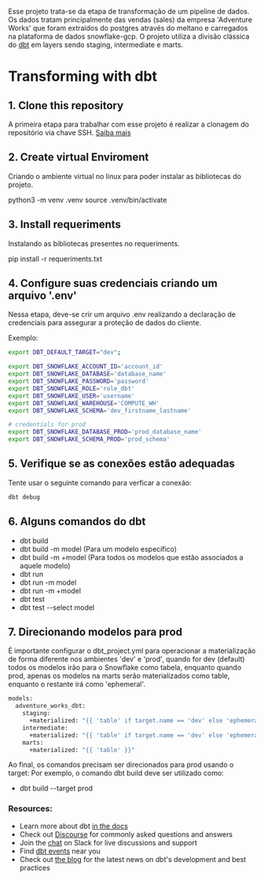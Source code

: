 Esse projeto trata-se da etapa de transformação de um pipeline de dados. Os dados tratam principalmente das vendas (sales) da empresa 'Adventure Works' que foram extraídos do postgres através do meltano e carregados na plataforma de dados snowflake-gcp. O projeto utiliza a divisão clássica do [dbt](https://docs.getdbt.com/docs/build/documentation) em layers sendo staging, intermediate e marts.

# Transforming with dbt
## 1. Clone this repository

A primeira etapa para trabalhar com esse projeto é realizar a clonagem do repositório via chave SSH. [Saiba mais](https://docs.github.com/en/authentication/connecting-to-github-with-ssh/generating-a-new-ssh-key-and-adding-it-to-the-ssh-agent)


## 2. Create virtual Enviroment

Criando o ambiente virtual no linux para poder instalar as bibliotecas do projeto.

python3 -m venv .venv
source .venv/bin/activate

## 3. Install requeriments

Instalando as bibliotecas presentes no requeriments.

pip install -r requeriments.txt


## 4. Configure suas credenciais criando um arquivo '.env'

Nessa etapa, deve-se crir um arquivo .env realizando a declaração de credenciais para assegurar a proteção de dados do cliente.

Exemplo:
```bash
export DBT_DEFAULT_TARGET="dev";

export DBT_SNOWFLAKE_ACCOUNT_ID='account_id'
export DBT_SNOWFLAKE_DATABASE='database_name'
export DBT_SNOWFLAKE_PASSWORD='password'
export DBT_SNOWFLAKE_ROLE='role_dbt'
export DBT_SNOWFLAKE_USER='username'
export DBT_SNOWFLAKE_WAREHOUSE='COMPUTE_WH'
export DBT_SNOWFLAKE_SCHEMA='dev_firstname_lastname'

# credentials for prod
export DBT_SNOWFLAKE_DATABASE_PROD='prod_database_name'
export DBT_SNOWFLAKE_SCHEMA_PROD='prod_schema'
```
## 5. Verifique se as conexões estão adequadas

Tente usar o seguinte comando para verficar a conexão:

```bash
dbt debug
```

## 6. Alguns comandos do dbt
- dbt build
- dbt build -m model (Para um modelo específico)
- dbt build -m +model (Para todos os modelos que estão associados a aquele modelo)
- dbt run
- dbt run -m model
- dbt run -m +model
- dbt test
- dbt test --select model

## 7. Direcionando modelos para prod
É importante configurar o dbt_project.yml para operacionar a materialização de forma diferente nos ambientes
'dev' e 'prod', quando for dev (default) todos os modelos irão para o Snowflake como tabela, enquanto quando
prod, apenas os modelos na marts serão materializados como table, enquanto o restante irá como 'ephemeral'.

```bash
models:
  adventure_works_dbt:
    staging:
      +materialized: "{{ 'table' if target.name == 'dev' else 'ephemeral' }}"
    intermediate:
      +materialized: "{{ 'table' if target.name == 'dev' else 'ephemeral' }}"
    marts:
      +materialized: "{{ 'table' }}"
```

Ao final, os comandos precisam ser direcionados para prod usando o target:
Por exemplo, o comando dbt build deve ser utilizado como:
- dbt build --target prod

### Resources:
- Learn more about dbt [in the docs](https://docs.getdbt.com/docs/introduction)
- Check out [Discourse](https://discourse.getdbt.com/) for commonly asked questions and answers
- Join the [chat](https://community.getdbt.com/) on Slack for live discussions and support
- Find [dbt events](https://events.getdbt.com) near you
- Check out [the blog](https://blog.getdbt.com/) for the latest news on dbt's development and best practices
